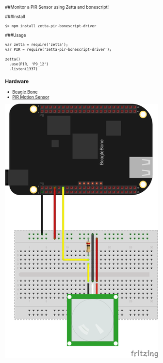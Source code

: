 ##Monitor a PIR Sensor using Zetta and bonescript!

###Install

```
$> npm install zetta-pir-bonescript-driver
```

###Usage

``` 
var zetta = require('zetta');
var PIR = require('zetta-pir-bonescript-driver');

zetta()
  .use(PIR, 'P9_12')
  .listen(1337)
```

### Hardware

* [Beagle Bone](http://beagleboard.org/black)
* [PIR Motion Sensor](https://www.sparkfun.com/products/8630)

![Hookup Diagram](docs/hookup_diagram_bb.png)
